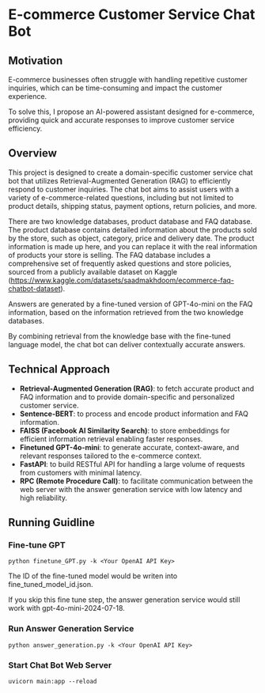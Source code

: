 # E-commerce Customer Service Chat Bot
## Motivation
E-commerce businesses often struggle with handling repetitive customer inquiries, which can be time-consuming and impact the customer experience. 

To solve this, I propose an AI-powered assistant designed for e-commerce, providing quick and accurate responses to improve customer service efficiency.

## Overview
This project is designed to create a domain-specific customer service chat bot that utilizes Retrieval-Augmented Generation (RAG) 
to efficiently respond to customer inquiries. The chat bot aims to assist users with a variety of e-commerce-related questions, 
including but not limited to product details, shipping status, payment options, return policies, and more.

There are two knowledge databases, product database and FAQ database. 
The product database contains detailed information about the products sold by the store, such as object, category, price and delivery date.
The product information is made up here, and you can replace it with the real information of products your store is selling.
The FAQ database includes a comprehensive set of frequently asked questions and store policies, 
sourced from a publicly available dataset on Kaggle 
(https://www.kaggle.com/datasets/saadmakhdoom/ecommerce-faq-chatbot-dataset). 

Answers are generated by a fine-tuned version of GPT-4o-mini on the FAQ information, 
based on the information retrieved from the two knowledge databases.

By combining retrieval from the knowledge base with the fine-tuned language model, the chat bot can deliver contextually accurate answers.

## Technical Approach
* __Retrieval-Augmented Generation (RAG)__: to fetch accurate product and FAQ information and to provide domain-specific and personalized customer service.
* __Sentence-BERT__: to process and encode product information and FAQ information.
* __FAISS (Facebook AI Similarity Search)__: to store embeddings for efficient information retrieval enabling faster responses.
* __Finetuned GPT-4o-mini__: to generate accurate, context-aware, and relevant responses tailored to the e-commerce context.
* __FastAPI__: to build RESTful API for handling a large volume of requests from customers with minimal latency.
* __RPC (Remote Procedure Call)__: to facilitate communication between the web server with the answer generation service with low latency and high reliability.

## Running Guidline

### Fine-tune GPT
```buildoutcfg
python finetune_GPT.py -k <Your OpenAI API Key>
```
The ID of the fine-tuned model would be writen into fine_tuned_model_id.json.

If you skip this fine tune step, the answer generation service would still work with gpt-4o-mini-2024-07-18.

### Run Answer Generation Service
```buildoutcfg
python answer_generation.py -k <Your OpenAI API Key>
```

### Start Chat Bot Web Server
```buildoutcfg
uvicorn main:app --reload
```

